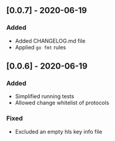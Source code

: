 ## [0.0.7] - 2020-06-19
### Added
- Added CHANGELOG.md file
- Applied `go fmt` rules

## [0.0.6] - 2020-06-19
### Added
- Simplified running tests
- Allowed change whitelist of protocols
### Fixed
- Excluded an empty hls key info file
